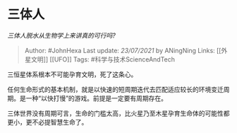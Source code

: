 # 三体人
*三体人脱水从生物学上来讲真的可行吗?*

> Author: #JohnHexa
Last update: *23/07/2021* by ANingNing
Links: [[外星文明]] [[UFO]]
Tags: #科学与技术ScienceAndTech 

 
三恒星体系根本不可能孕育文明，死了这条心。

任何生命形式的基本机制，就是以快速的短周期迭代去匹配适应较长的环境变迁周期。是一种“以快打慢”的游戏。前提是一定要有周期存在。

三体世界没有周期可言，生命的门槛太高，比火星乃至木星孕育生命体的可能性都更小，更不必提智慧生命了。



